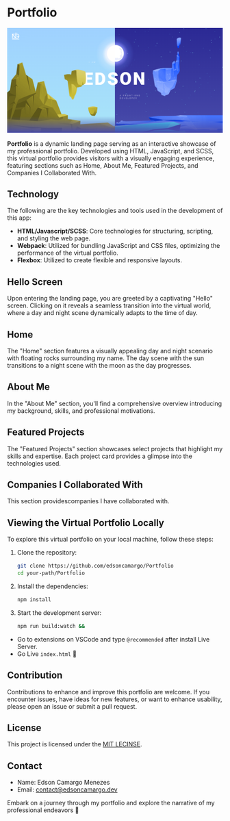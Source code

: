 # Portfolio

![Portfolio](./assets/images/thumb.png)

**Portfolio** is a dynamic landing page serving as an interactive showcase of my professional portfolio. Developed using HTML, JavaScript, and SCSS, this virtual portfolio provides visitors with a visually engaging experience, featuring sections such as Home, About Me, Featured Projects, and Companies I Collaborated With.

## Technology

The following are the key technologies and tools used in the development of this app:

-   **HTML/Javascript/SCSS**: Core technologies for structuring, scripting, and styling the web page.
-   **Webpack**: Utilized for bundling JavaScript and CSS files, optimizing the performance of the virtual portfolio.
-   **Flexbox**: Utilized to create flexible and responsive layouts.

## Hello Screen

Upon entering the landing page, you are greeted by a captivating "Hello" screen. Clicking on it reveals a seamless transition into the virtual world, where a day and night scene dynamically adapts to the time of day.

## Home

The "Home" section features a visually appealing day and night scenario with floating rocks surrounding my name. The day scene with the sun transitions to a night scene with the moon as the day progresses.

## About Me

In the "About Me" section, you'll find a comprehensive overview introducing my background, skills, and professional motivations.

## Featured Projects

The "Featured Projects" section showcases select projects that highlight my skills and expertise. Each project card provides a glimpse into the technologies used.

## Companies I Collaborated With

This section providescompanies I have collaborated with.

## Viewing the Virtual Portfolio Locally

To explore this virtual portfolio on your local machine, follow these steps:

1. Clone the repository:

    ```bash
    git clone https://github.com/edsoncamargo/Portfolio
    cd your-path/Portfolio
    ```

2. Install the dependencies:

    ```bash
    npm install
    ```

3. Start the development server:

    ```bash
    npm run build:watch &&
    ```

-   Go to extensions on VSCode and type `@recommended` after install Live Server.
-   Go Live `index.html` 🚀

## Contribution

Contributions to enhance and improve this portfolio are welcome. If you encounter issues, have ideas for new features, or want to enhance usability, please open an issue or submit a pull request.

## License

This project is licensed under the [MIT LECINSE](./LICENSE).

## Contact

-   Name: Edson Camargo Menezes
-   Email: contact@edsoncamargo.dev

Embark on a journey through my portfolio and explore the narrative of my professional endeavors 🌟
